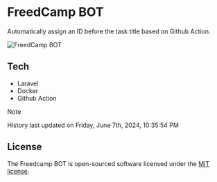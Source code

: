 # FreedCamp BOT

Automatically assign an ID before the task title based on Github Action.

![FreedCamp BOT](https://repository-images.githubusercontent.com/737932867/7d34798b-2680-471c-b089-a78a718d3d6a)

## Tech

- Laravel
- Docker
- Github Action

> [!NOTE]  
> History last updated on Friday, June 7th, 2024, 10:35:54 PM

## License

The Freedcamp BOT is open-sourced software licensed under the [MIT license](https://opensource.org/licenses/MIT).
